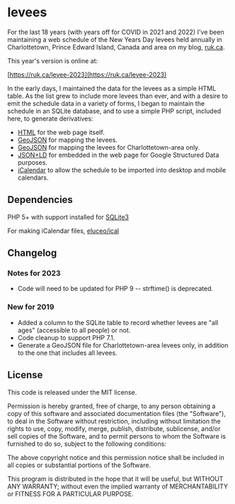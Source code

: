 # levees

For the last 18 years (with years off for COVID in 2021 and 2022) I've been maintaining a web schedule of the New Years Day levees held annually in Charlottetown, Prince Edward Island, Canada and area on my blog, [ruk.ca](https://ruk.ca).

This year's version is online at:

[https://ruk.ca/levee-2023](https://ruk.ca/levee-2023)

In the early days, I maintained the data for the levees as a simple HTML table. As the list grew to include more levees than ever, and with a desire to emit the schedule data in a variety of forms, I began to maintain the schedule in an SQLite database, and to use a simple PHP script, included here, to generate derivatives:

* [HTML](result/levees.html) for the web page itself.
* [GeoJSON](result/levees.geojson) for mapping the levees.
* [GeoJSON](result/levees-charlottetown.geojson) for mapping the levees for Charlottetown-area only.
* [JSON+LD](result/levees.json) for embedded in the web page for Google Structured Data purposes.
* [iCalendar](result/levees.ics) to allow the schedule to be imported into desktop and mobile calendars.

## Dependencies

PHP 5+ with support installed for [SQLite3](http://ca.php.net/manual/en/book.sqlite3.php)

For making iCalendar files, [eluceo/ical](https://github.com/markuspoerschke/iCal)

## Changelog

### Notes for 2023
* Code will need to be updated for PHP 9 -- strftime() is deprecated.
### New for 2019
* Added a column to the SQLite table to record whether levees are "all ages" (accessible to all people) or not.
* Code cleanup to support PHP 7.1.
* Generate a GeoJSON file for Charlottetown-area levees only, in addition to the one that includes all levees.

## License

This code is released under the MIT license.

Permission is hereby granted, free of charge, to any person obtaining a copy of this software and associated documentation files (the "Software"), to deal in the Software without restriction, including without limitation the rights to use, copy, modify, merge, publish, distribute, sublicense, and/or sell copies of the Software, and to permit persons to whom the Software is furnished to do so, subject to the following conditions:

The above copyright notice and this permission notice shall be included in all copies or substantial portions of the Software.

This program is distributed in the hope that it will be useful, but WITHOUT ANY WARRANTY; without even the implied warranty of MERCHANTABILITY or FITNESS FOR A PARTICULAR PURPOSE.
